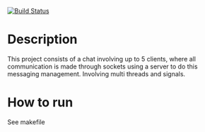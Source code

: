 [![Build Status](https://travis-ci.com/gmatozinho/TpaActivities.svg?token=EY3ZctsLhnvSfrFoyB2D&branch=master)](https://travis-ci.com/gmatozinho/TpaActivities)
# Description

This project consists of a chat involving up to 5 clients, where all communication is made through sockets using a server to do this messaging management. Involving multi threads and signals. 

# How to run

See makefile

